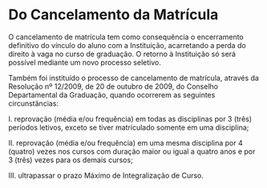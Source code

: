 # Do Cancelamento da Matrícula

O cancelamento de matrícula tem como consequência o encerramento definitivo do vínculo
do aluno com a Instituição, acarretando a perda do direito à vaga no curso de graduação. O
retorno à Instituição só será possível mediante um novo processo seletivo.

Também foi instituído o processo de cancelamento de matrícula, através da Resolução nº
12/2009, de 20 de outubro de 2009, do Conselho Departamental da Graduação, quando ocorrerem
as seguintes circunstâncias:

I. reprovação (média e/ou frequência) em todas as disciplinas por 3 (três) períodos letivos,
exceto se tiver matriculado somente em uma disciplina;

II. reprovação (média e/ou frequência) em uma mesma disciplina por 4 (quatro) vezes nos
cursos com duração maior ou igual a quatro anos e por 3 (três) vezes para os demais cursos;

III. ultrapassar o prazo Máximo de Integralização de Curso.
